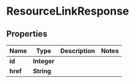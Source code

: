 
# ResourceLinkResponse

## Properties
Name | Type | Description | Notes
------------ | ------------- | ------------- | -------------
**id** | **Integer** |  | 
**href** | **String** |  | 



